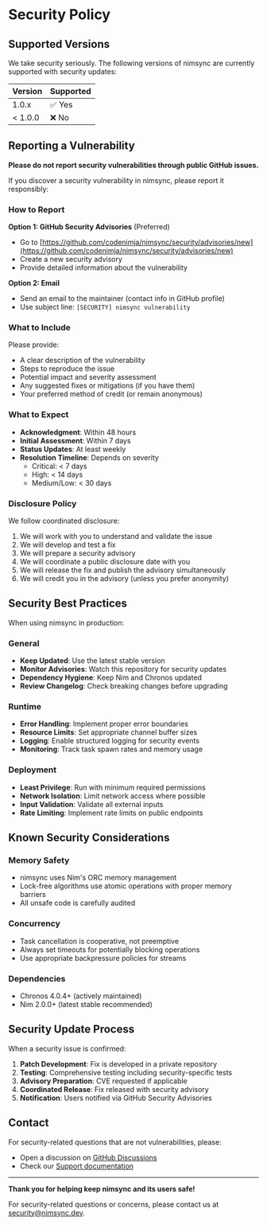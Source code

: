 # Security Policy

## Supported Versions

We take security seriously. The following versions of nimsync are currently supported with security updates:

| Version | Supported          |
| ------- | ------------------ |
| 1.0.x   | ✅ Yes             |
| < 1.0.0 | ❌ No              |

## Reporting a Vulnerability

**Please do not report security vulnerabilities through public GitHub issues.**

If you discover a security vulnerability in nimsync, please report it responsibly:

### How to Report

**Option 1: GitHub Security Advisories** (Preferred)
- Go to [https://github.com/codenimja/nimsync/security/advisories/new](https://github.com/codenimja/nimsync/security/advisories/new)
- Create a new security advisory
- Provide detailed information about the vulnerability

**Option 2: Email**
- Send an email to the maintainer (contact info in GitHub profile)
- Use subject line: `[SECURITY] nimsync vulnerability`

### What to Include

Please provide:

- A clear description of the vulnerability
- Steps to reproduce the issue
- Potential impact and severity assessment
- Any suggested fixes or mitigations (if you have them)
- Your preferred method of credit (or remain anonymous)

### What to Expect

- **Acknowledgment**: Within 48 hours
- **Initial Assessment**: Within 7 days  
- **Status Updates**: At least weekly
- **Resolution Timeline**: Depends on severity
  - Critical: < 7 days
  - High: < 14 days
  - Medium/Low: < 30 days

### Disclosure Policy

We follow coordinated disclosure:

1. We will work with you to understand and validate the issue
2. We will develop and test a fix
3. We will prepare a security advisory
4. We will coordinate a public disclosure date with you
5. We will release the fix and publish the advisory simultaneously
6. We will credit you in the advisory (unless you prefer anonymity)

## Security Best Practices

When using nimsync in production:

### General
- **Keep Updated**: Use the latest stable version
- **Monitor Advisories**: Watch this repository for security updates
- **Dependency Hygiene**: Keep Nim and Chronos updated
- **Review Changelog**: Check breaking changes before upgrading

### Runtime
- **Error Handling**: Implement proper error boundaries
- **Resource Limits**: Set appropriate channel buffer sizes
- **Logging**: Enable structured logging for security events
- **Monitoring**: Track task spawn rates and memory usage

### Deployment
- **Least Privilege**: Run with minimum required permissions
- **Network Isolation**: Limit network access where possible
- **Input Validation**: Validate all external inputs
- **Rate Limiting**: Implement rate limits on public endpoints

## Known Security Considerations

### Memory Safety
- nimsync uses Nim's ORC memory management
- Lock-free algorithms use atomic operations with proper memory barriers
- All unsafe code is carefully audited

### Concurrency
- Task cancellation is cooperative, not preemptive
- Always set timeouts for potentially blocking operations
- Use appropriate backpressure policies for streams

### Dependencies
- Chronos 4.0.4+ (actively maintained)
- Nim 2.0.0+ (latest stable recommended)

## Security Update Process

When a security issue is confirmed:

1. **Patch Development**: Fix is developed in a private repository
2. **Testing**: Comprehensive testing including security-specific tests
3. **Advisory Preparation**: CVE requested if applicable
4. **Coordinated Release**: Fix released with security advisory
5. **Notification**: Users notified via GitHub Security Advisories

## Contact

For security-related questions that are not vulnerabilities, please:
- Open a discussion on [GitHub Discussions](https://github.com/codenimja/nimsync/discussions)
- Check our [Support documentation](../SUPPORT.md)

---

**Thank you for helping keep nimsync and its users safe!**

For security-related questions or concerns, please contact us at [security@nimsync.dev](mailto:security@nimsync.dev).